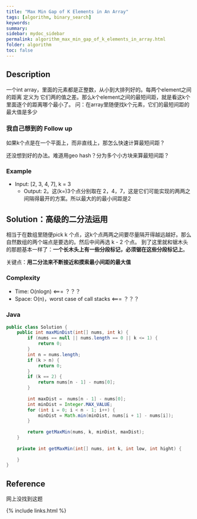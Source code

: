 ```yaml
---
title: "Max Min Gap of K Elements in An Array"
tags: [algorithm, binary_search]
keywords:
summary:
sidebar: mydoc_sidebar
permalink: algorithm_max_min_gap_of_k_elements_in_array.html
folder: algorithm
toc: false
---
```


## Description
一个int array，里面的元素都是正整数，从小到大排列好的。每两个element之间的距离 定义为 它们两的值之差。那么k个element之间的最短间距，就是看这k个里面逐个的距离哪个最小了。
问：在array里随便找k个元素，它们的最短间距的最大值是多少

### 我自己想到的 Follow up
如果k个点是在一个平面上，而非直线上，那怎么快速计算最短间距？

还没想到好的办法。难道用geo hash？分为多个小方块来算最短间距？

### Example
* Input: [2, 3, 4, 7], k = 3
  * Output: 2。这(k=)3个点分别取在 2，4，7，这是它们可能实现的两两之间隔得最开的方案。所以最大的的最小间距是2

## Solution：高级的二分法运用
相当于在数组里随便pick k 个点，这k个点两两之间要尽量隔开得越远越好。那么自然数组的两个端点是要选的。然后中间再选 k - 2 个点。
到了这里就和锯木头的那题基本一样了：**一个长木头上有一些分段标记，必须锯在这些分段标记上**。

关键点：**用二分法来不断接近和摸索最小间距的最大值**

### Complexity
* Time: O(nlogn) <=== ？？？
* Space: O(n)，worst case of call stacks <=== ？？？

### Java
```java
public class Solution {
    public int maxMinDist(int[] nums, int k) {
        if (nums == null || nums.length == 0 || k <= 1) {
            return 0;
        }
        int n = nums.length;
        if (k > n) {
            return 0;
        }
        if (k == 2) {
            return nums[n - 1] - nums[0];
        }
        
        int maxDist =  nums[n - 1] - nums[0];
        int minDist = Integer.MAX_VALUE;
        for (int i = 0; i < n - 1; i++) {
            minDist = Math.min(minDist, nums[i + 1] - nums[i]);
        }
        
        return getMaxMin(nums, k, minDist, maxDist);
    }
    
    private int getMaxMin(int[] nums, int k, int low, int hight) {
        
    }
}
```

## Reference
网上没找到这题

{% include links.html %}
